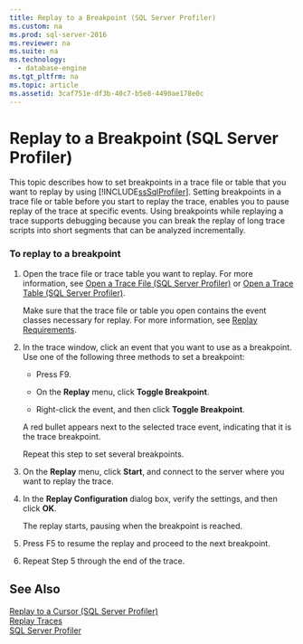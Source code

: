 ```yaml
---
title: Replay to a Breakpoint (SQL Server Profiler)
ms.custom: na
ms.prod: sql-server-2016
ms.reviewer: na
ms.suite: na
ms.technology: 
  - database-engine
ms.tgt_pltfrm: na
ms.topic: article
ms.assetid: 3caf751e-df3b-40c7-b5e8-4490ae178e0c
---
```

# Replay to a Breakpoint (SQL Server Profiler)
  This topic describes how to set breakpoints in a trace file or table that you want to replay by using [!INCLUDE[ssSqlProfiler](../../Token\Other/ssSqlProfiler_md.md)]. Setting breakpoints in a trace file or table before you start to replay the trace, enables you to pause replay of the trace at specific events. Using breakpoints while replaying a trace supports debugging because you can break the replay of long trace scripts into short segments that can be analyzed incrementally.  
  
### To replay to a breakpoint  
  
1.  Open the trace file or trace table you want to replay. For more information, see [Open a Trace File &#40;SQL Server Profiler&#41;](../../Topics\TopicNameContainA/Open-a-Trace-File--SQL-Server-Profiler-.md) or [Open a Trace Table &#40;SQL Server Profiler&#41;](../../Topics\TopicNameContainA/Open-a-Trace-Table--SQL-Server-Profiler-.md).  
  
     Make sure that the trace file or table you open contains the event classes necessary for replay. For more information, see [Replay Requirements](../../Topics\TopicNameNotContainA/Replay-Requirements.md).  
  
2.  In the trace window, click an event that you want to use as a breakpoint. Use one of the following three methods to set a breakpoint:  
  
    -   Press F9.  
  
    -   On the **Replay** menu, click **Toggle Breakpoint**.  
  
    -   Right\-click the event, and then click **Toggle Breakpoint**.  
  
     A red bullet appears next to the selected trace event, indicating that it is the trace breakpoint.  
  
     Repeat this step to set several breakpoints.  
  
3.  On the **Replay** menu, click **Start**, and connect to the server where you want to replay the trace.  
  
4.  In the **Replay Configuration** dialog box, verify the settings, and then click **OK**.  
  
     The replay starts, pausing when the breakpoint is reached.  
  
5.  Press F5 to resume the replay and proceed to the next breakpoint.  
  
6.  Repeat Step 5 through the end of the trace.  
  
## See Also  
 [Replay to a Cursor &#40;SQL Server Profiler&#41;](../../Topics\TopicNameContainA/Replay-to-a-Cursor--SQL-Server-Profiler-.md)   
 [Replay Traces](../../Topics\TopicNameNotContainA/Replay-Traces.md)   
 [SQL Server Profiler](../../Topics\TopicNameNotContainA/SQL-Server-Profiler.md)  
  
  
